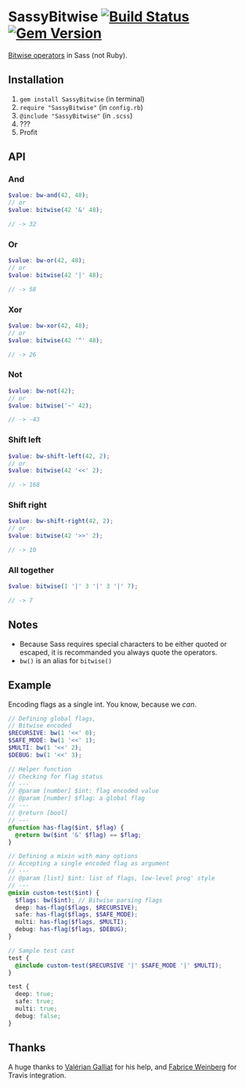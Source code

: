 SassyBitwise [![Build Status](https://travis-ci.org/HugoGiraudel/SassyBitwise.svg)](https://travis-ci.org/HugoGiraudel/SassyBitwise) [![Gem Version](https://badge.fury.io/rb/SassyBitwise.svg)](http://badge.fury.io/rb/SassyBitwise)
============

[Bitwise operators](http://en.wikipedia.org/wiki/Bitwise_operation) in Sass (not Ruby).

## Installation

1. `gem install SassyBitwise` (in terminal)
2. `require "SassyBitwise"` (in `config.rb`)
3. `@include "SassyBitwise"` (in `.scss`)
4. ???
5. Profit

## API

### And

```scss
$value: bw-and(42, 48);
// or
$value: bitwise(42 '&' 48);

// -> 32
```

### Or

```scss
$value: bw-or(42, 48);
// or
$value: bitwise(42 '|' 48);

// -> 58
```

### Xor

```scss
$value: bw-xor(42, 48);
// or
$value: bitwise(42 '^' 48);

// -> 26
```

### Not

```scss
$value: bw-not(42);
// or
$value: bitwise('~' 42);

// -> -43
```

### Shift left

```scss
$value: bw-shift-left(42, 2);
// or
$value: bitwise(42 '<<' 2);

// -> 168
```

### Shift right

```scss
$value: bw-shift-right(42, 2);
// or
$value: bitwise(42 '>>' 2);

// -> 10
```

### All together

```scss
$value: bitwise(1 '|' 3 '|' 3 '|' 7);

// -> 7
```

## Notes

* Because Sass requires special characters to be either quoted or escaped, it is recommanded you always quote the operators.
* `bw()` is an alias for `bitwise()`

## Example

Encoding flags as a single int.
You know, because we *can*.

```scss
// Defining global flags,
// Bitwise encoded
$RECURSIVE: bw(1 '<<' 0);
$SAFE_MODE: bw(1 '<<' 1);
$MULTI: bw(1 '<<' 2);
$DEBUG: bw(1 '<<' 3);

// Helper function
// Checking for flag status
// ---
// @param [number] $int: flag encoded value
// @param [number] $flag: a global flag
// ---
// @return [bool]
// ---
@function has-flag($int, $flag) {
  @return bw($int '&' $flag) == $flag;
}

// Defining a mixin with many options
// Accepting a single encoded flag as argument
// ---
// @param [list] $int: list of flags, low-level prog' style
// ---
@mixin custom-test($int) {
  $flags: bw($int); // Bitwise parsing flags
  deep: has-flag($flags, $RECURSIVE);
  safe: has-flag($flags, $SAFE_MODE);
  multi: has-flag($flags, $MULTI);
  debug: has-flag($flags, $DEBUG);
}

// Sample test cast
test {
  @include custom-test($RECURSIVE '|' $SAFE_MODE '|' $MULTI);
}
```

```css
test {
  deep: true;
  safe: true;
  multi: true;
  debug: false;
}
```

## Thanks

A huge thanks to [Valérian Galliat](https://twitter.com/valeriangalliat) for his help, and [Fabrice Weinberg](https://twitter.com/fweinb) for Travis integration.
